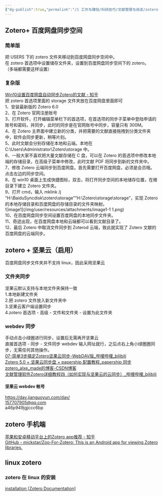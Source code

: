 ```yaml
---
{"dg-publish":true,"permalink":"/1 工作与赚钱/科研技巧/文献管理与阅读/zotero/zotero多端同步/","title":"zotero多端同步"}
---
```



## Zotero+ 百度网盘同步空间
### 简单版
把 USERS 下的 zotero 文件夹移动到百度网盘同步空间中。  
在 zotero 首选项中设置储存文件夹，设置到百度网盘同步空间下的 zotero。  
（多端都需要这样设置）
### 复杂版
[Win10设置百度网盘自动同步Zotero的文献 - 知乎](https://zhuanlan.zhihu.com/p/562741839)  
把 zotero 首选项里面的 storage 文件夹放在百度网盘里面即可  
1、安装最新版的 Zotero 6.0  
2、在 Zotero 官网注册账号  
3、打开软件，打开编辑菜单栏下的首选项，在首选项的同步子菜单中登陆申请的账号和密码，并同步，此时的同步是在官网账号中同步，容量只有 300M。  
4、在 Zotero 主界面中建立新的分类，并把需要的文献直接拖拽到分类文件夹中，软件会同步更新，稍等片刻。  
5、此时文献会分别存储在本地和云端。本地在 C:\Users\Administrator\Zotero\storage 中。  
6、一般大家不喜欢把大量文献存储在 C 盘，可以在 Zotero 的首选项中修改本地端的存储目录，在高级子菜单中修改，此时文献 PDF 将同步到新的文件夹中。  
7、修改 Zotero 云端同步到百度网盘。首先需要打开百度网盘，必须是会员哦。点击左边的同步空间。  
8、在 win10 桌面上生成快捷图标，双击，将打开同步空间的本地储存位置，在根目录下建立 Zotero 文件夹。  
9、打开 cmd，输入 mklink /j “H:\BaiduSyncdisk\zotero\storage”“H:\Zotero\storage\storage”，实现 Zotero 的本地存储目录和百度网盘的存储目录的文件夹映射。  
![image1](/img/user/resources/attachments/image1-1 1.png)  
10、在百度网盘同步空间设置百度网盘的本地同步文件夹。  
11、奇迹出现，在百度网盘本地和云端都可以看到文献目录了。  
12、最后 Zotero 中取消文件同步到 Zoterod 云端，致此就实现了 Zotero 文献的百度网盘的云端同步。  

## zotero + 坚果云（启用）
百度网盘同步文件夹并不支持 linux，因此采用坚果云
### 文件夹同步
坚果云默认支持与本地文件夹保持一致  
1.本地新建文件夹  
2.把 zotero 文件放入新文件夹中  
3.坚果云客户端设置同步  
4.zotero 首选项 - 高级 - 文件和文件夹 - 设置为此文件夹
###  webdev 同步
手动点击小绿圈进行同步，设置后无需再开坚果云  
直接首选项 - 同步 - 文件同步 webdev 输入网址就行，之后点右上角小绿圈圈同步，无需任何其他操作。  
[07-简单3步搞定Zotero坚果云同步-WebDAV版\_哔哩哔哩\_bilibili](https://www.bilibili.com/video/BV1j8411V7fw/?spm_id_from=333.788&vd_source=20cb3e7c6ad3d64f0eb2d763ff005080)  
[Zotero 5.0 + 坚果云同步盘 + papership 配置教程\_papership 同步zotero\_alxe\_made的博客-CSDN博客](https://blog.csdn.net/alxe_made/article/details/105480762)  
[文献管理软件Zotero详细教程四（如何实现与坚果云的云同步）\_哔哩哔哩\_bilibili](https://www.bilibili.com/video/BV1cP411N766/?spm_id_from=333.337.search-card.all.click&vd_source=20cb3e7c6ad3d64f0eb2d763ff005080)
#### 坚果云 webdev 帐号
https://dav.jianguoyun.com/dav/  
157707905@qq.com  
a46p949jgjccc6bp

## zotero 手机端
[苹果和安卓移动平台上的Zotero app推荐 - 知乎](https://zhuanlan.zhihu.com/p/103503064)  
[GitHub - mickstar/Zoo-For-Zotero: This is an Android app for viewing Zotero libraries.](https://github.com/mickstar/Zoo-For-Zotero)

## linux zotero
### zotero 在 linux 的安装
[installation [Zotero Documentation]](https://www.zotero.org/support/installation)